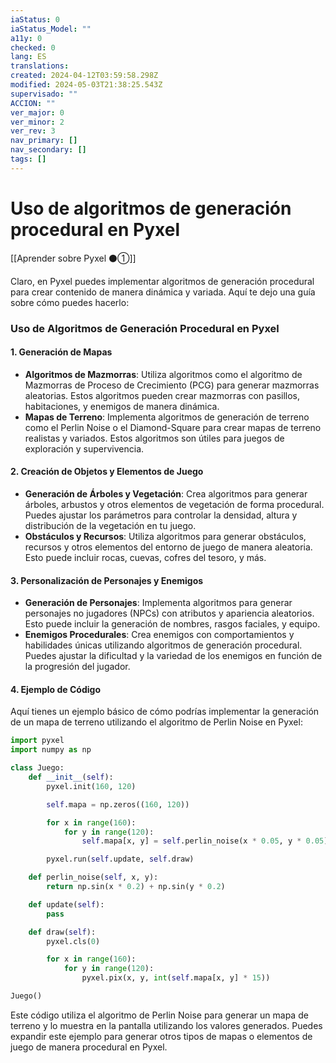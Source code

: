 ```yaml
---
iaStatus: 0
iaStatus_Model: ""
a11y: 0
checked: 0
lang: ES
translations: 
created: 2024-04-12T03:59:58.298Z
modified: 2024-05-03T21:38:25.543Z
supervisado: ""
ACCION: ""
ver_major: 0
ver_minor: 2
ver_rev: 3
nav_primary: []
nav_secondary: []
tags: []
---
```

# Uso de algoritmos de generación procedural en Pyxel

[[Aprender sobre Pyxel  ⚫①]]

Claro, en Pyxel puedes implementar algoritmos de generación procedural para crear contenido de manera dinámica y variada. Aquí te dejo una guía sobre cómo puedes hacerlo:

### Uso de Algoritmos de Generación Procedural en Pyxel

#### 1. Generación de Mapas
- **Algoritmos de Mazmorras**: Utiliza algoritmos como el algoritmo de Mazmorras de Proceso de Crecimiento (PCG) para generar mazmorras aleatorias. Estos algoritmos pueden crear mazmorras con pasillos, habitaciones, y enemigos de manera dinámica.
- **Mapas de Terreno**: Implementa algoritmos de generación de terreno como el Perlin Noise o el Diamond-Square para crear mapas de terreno realistas y variados. Estos algoritmos son útiles para juegos de exploración y supervivencia.

#### 2. Creación de Objetos y Elementos de Juego
- **Generación de Árboles y Vegetación**: Crea algoritmos para generar árboles, arbustos y otros elementos de vegetación de forma procedural. Puedes ajustar los parámetros para controlar la densidad, altura y distribución de la vegetación en tu juego.
- **Obstáculos y Recursos**: Utiliza algoritmos para generar obstáculos, recursos y otros elementos del entorno de juego de manera aleatoria. Esto puede incluir rocas, cuevas, cofres del tesoro, y más.

#### 3. Personalización de Personajes y Enemigos
- **Generación de Personajes**: Implementa algoritmos para generar personajes no jugadores (NPCs) con atributos y apariencia aleatorios. Esto puede incluir la generación de nombres, rasgos faciales, y equipo.
- **Enemigos Procedurales**: Crea enemigos con comportamientos y habilidades únicas utilizando algoritmos de generación procedural. Puedes ajustar la dificultad y la variedad de los enemigos en función de la progresión del jugador.

#### 4. Ejemplo de Código

Aquí tienes un ejemplo básico de cómo podrías implementar la generación de un mapa de terreno utilizando el algoritmo de Perlin Noise en Pyxel:

```python
import pyxel
import numpy as np

class Juego:
    def __init__(self):
        pyxel.init(160, 120)

        self.mapa = np.zeros((160, 120))

        for x in range(160):
            for y in range(120):
                self.mapa[x, y] = self.perlin_noise(x * 0.05, y * 0.05)

        pyxel.run(self.update, self.draw)

    def perlin_noise(self, x, y):
        return np.sin(x * 0.2) + np.sin(y * 0.2)

    def update(self):
        pass

    def draw(self):
        pyxel.cls(0)

        for x in range(160):
            for y in range(120):
                pyxel.pix(x, y, int(self.mapa[x, y] * 15))

Juego()
```

Este código utiliza el algoritmo de Perlin Noise para generar un mapa de terreno y lo muestra en la pantalla utilizando los valores generados. Puedes expandir este ejemplo para generar otros tipos de mapas o elementos de juego de manera procedural en Pyxel.